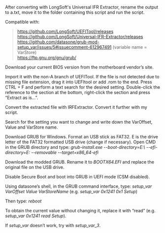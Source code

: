 After converting with LongSoft's Universal IFR Extractor, rename the output to a.txt, move it to the folder containing this script and run the script.


Compatible with:
> https://github.com/LongSoft/UEFITool/releases  
> https://github.com/LongSoft/Universal-IFR-Extractor/releases  
> https://github.com/datasone/grub-mod-setup_var/issues/5#issuecomment-612967491 (variable name = VarStore)  
> https://ftp.gnu.org/gnu/grub/  


Download your current BIOS version from the motherboard vendor’s site.

Import it with the non-A branch of UEFITool. If the file is not detected due to missing file extension, drag it into UEFItool or add .rom to the end. Press CTRL + F and perform a text search for the desired setting. Double-click the reference to the section at the bottom, right-click the section and press “Extract as is...”.

Convert the extracted file with IRFExtractor. Convert it further with my script.

Search for the setting you want to change and write down the VarOffset, Value and VarStore name.

Download GRUB for Windows. Format an USB stick as FAT32. E is the drive letter of the FAT32 formatted USB drive (change if necessary). Open CMD in the GRUB directory and type:
*grub-install.exe --boot-directory=E:\ --efi-directory=E: --removable --target=x86_64-efi*

Download the modded GRUB. Rename it to *BOOTX64.EFI* and replace the original file on the USB drive.

Disable Secure Boot and boot into GRUB in UEFI mode (CSM disabled).

Using datasone’s shell, in the GRUB command interface, type:
*setup_var VarOffset Value VarStoreName* (e.g. *setup_var 0x1241 0x1 Setup*)

Then type:
*reboot*

To obtain the current value without changing it, replace it with “read” (e.g. *setup_var 0x1241 read Setup*).

If *setup_var* doesn’t work, try with *setup_var_3*.